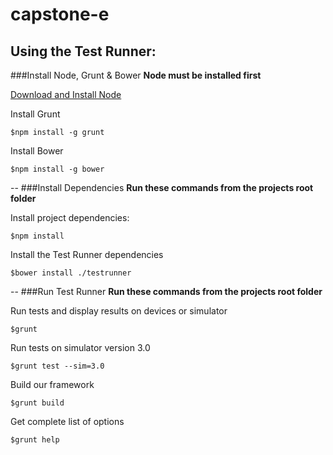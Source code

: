 # capstone-e 

Using the Test Runner:
--

###Install Node, Grunt & Bower
**Node must be installed first**

[Download and Install Node](https://nodejs.org/download/) 

Install Grunt    

    $npm install -g grunt  
    
Install Bower

    $npm install -g bower

--
###Install Dependencies
**Run these commands from the projects root folder**

Install project dependencies: 

    $npm install

Install the Test Runner dependencies

	$bower install ./testrunner

--
###Run Test Runner
**Run these commands from the projects root folder**

Run tests and display results on devices or simulator

	$grunt

Run tests on simulator version 3.0

	$grunt test --sim=3.0
	
Build our framework

	$grunt build
	
Get complete list of options

	$grunt help
